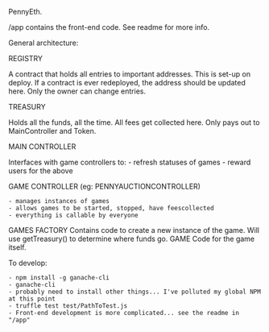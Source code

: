 PennyEth.

/app contains the front-end code. See readme for more info.

General architecture:

REGISTRY

A contract that holds all entries to important addresses. This is set-up on deploy.
If a contract is ever redeployed, the address should be updated here.
Only the owner can change entries.

TREASURY

Holds all the funds, all the time.  All fees get collected here.  Only pays
out to MainController and Token.

MAIN CONTROLLER

Interfaces with game controllers to:
	- refresh statuses of games
	- reward users for the above

GAME CONTROLLER (eg: PENNYAUCTIONCONTROLLER)

	- manages instances of games
	- allows games to be started, stopped, have feescollected
	- everything is callable by everyone

GAMES
	FACTORY
		Contains code to create a new instance of the game.
		Will use getTreasury() to determine where funds go.
	GAME
		Code for the game itself.

To develop:

	- npm install -g ganache-cli
	- ganache-cli
	- probably need to install other things... I've polluted my global NPM at this point
	- truffle test test/PathToTest.js
	- Front-end development is more complicated... see the readme in "/app"